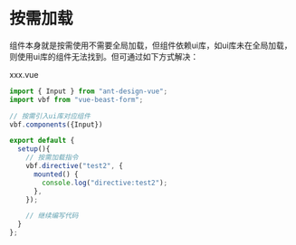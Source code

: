 # 按需加载


组件本身就是按需使用不需要全局加载，但组件依赖ui库，如ui库未在全局加载，则使用ui库的组件无法找到。但可通过如下方式解决：

xxx.vue

```js
import { Input } from "ant-design-vue";
import vbf from "vue-beast-form";

// 按需引入ui库对应组件
vbf.components({Input})

export default {
  setup(){
    // 按需加载指令
    vbf.directive("test2", {
      mounted() {
        console.log("directive:test2");
      },
    });

    // 继续编写代码
  }
};
```